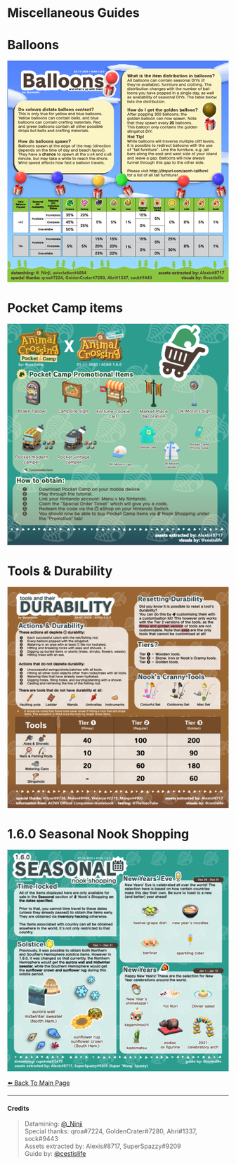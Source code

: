 # Miscellaneous Guides

# Balloons
[![Balloons](/img/balloons.png)](/img/balloons.png)

# Pocket Camp items
[![Pocket Camp](/img/pocketcamp.png)](/img/pocketcamp.png)

# Tools & Durability
[![Tools](/img/tools.png)](/img/tools.png)

# 1.6.0 Seasonal Nook Shopping
[![Tools](/img/seasonal_1.6.0.png)](/img/seasonal_1.6.0.png)

[⬅️ Back To Main Page](https://cestislife.github.io)

***

#### Credits
> Datamining: [@_Ninji](https://twitter.com/_ninji)   
> Special thanks: qroa#7224, GoldenCrater#7280, Ahri#1337, sock#9443   
> Assets extracted by: Alexis#8717, SuperSpazzy#9209      
> Guide by: [@cestislife](https://twitter.com/cestislife)
